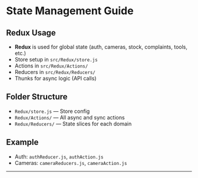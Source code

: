 # State Management Guide

## Redux Usage
- **Redux** is used for global state (auth, cameras, stock, complaints, tools, etc.)
- Store setup in `src/Redux/store.js`
- Actions in `src/Redux/Actions/`
- Reducers in `src/Redux/Reducers/`
- Thunks for async logic (API calls)

## Folder Structure
- `Redux/store.js` — Store config
- `Redux/Actions/` — All async and sync actions
- `Redux/Reducers/` — State slices for each domain

## Example
- Auth: `authReducer.js`, `authAction.js`
- Cameras: `cameraReducers.js`, `cameraAction.js`

---
